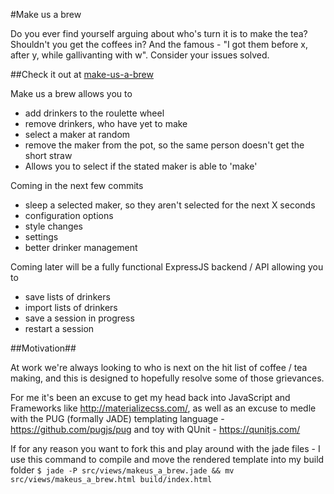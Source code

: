 #Make us a brew

Do you ever find yourself arguing about who's turn it is to make the tea? Shouldn't you get the coffees in?
And the famous - "I got them before x, after y, while gallivanting with w". Consider your issues solved.

##Check it out at [make-us-a-brew](http://matt-barber.github.io/make-us-a-brew)

Make us a brew allows you to

- add drinkers to the roulette wheel
- remove drinkers, who have yet to make
- select a maker at random
- remove the maker from the pot, so the same person doesn't get the short straw
- Allows you to select if the stated maker is able to 'make'


Coming in the next few commits
- sleep a selected maker, so they aren't selected for the next X seconds
- configuration options
- style changes
- settings
- better drinker management

Coming later will be a fully functional ExpressJS backend / API allowing you to
- save lists of drinkers
- import lists of drinkers
- save a session in progress
- restart a session

##Motivation##

At work we're always looking to who is next on the hit list of coffee / tea making, and this is designed to hopefully resolve some of those grievances.

For me it's been an excuse to get my head back into JavaScript and Frameworks like <http://materializecss.com/>, as well as an excuse to medle with the PUG (formally JADE) templating language -
<https://github.com/pugjs/pug> and toy with QUnit - <https://qunitjs.com/>

If for any reason you want to fork this and play around with the jade files - I use this command to compile and move the rendered template into my build folder
``` $ jade -P src/views/makeus_a_brew.jade && mv src/views/makeus_a_brew.html build/index.html ```
